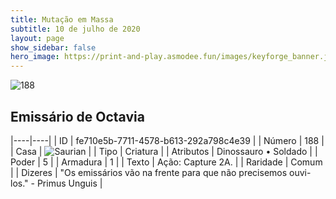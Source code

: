 ```yaml
---
title: Mutação em Massa
subtitle: 10 de julho de 2020
layout: page
show_sidebar: false
hero_image: https://print-and-play.asmodee.fun/images/keyforge_banner.jpg
---
```


![188](https://cdn.keyforgegame.com/media/card_front/pt/479_188_PPPRWFXCVWWG_pt.png)

## Emissário de Octavia

|----|----|
| ID | fe710e5b-7711-4578-b613-292a798c4e39 |
| Número | 188 |
| Casa | ![Saurian](https://archonarcana.com/images/thumb/9/9e/Saurian_P.png/22px-Saurian_P.png "Sauro") |
| Tipo | Criatura |
| Atributos | Dinossauro • Soldado |
| Poder | 5 |
| Armadura | 1 |
| Texto | Ação: Capture 2A. |
| Raridade | Comum |
| Dizeres | "Os emissários vão na frente para  que não precisemos ouvi-los."  - Primus Unguis |
